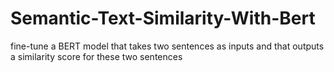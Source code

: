# Semantic-Text-Similarity-With-Bert
fine-tune a BERT model that takes two sentences as inputs and that outputs a similarity score for these two sentences
